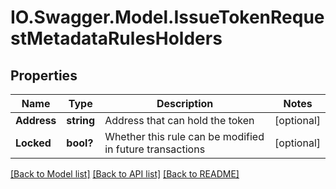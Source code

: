 # IO.Swagger.Model.IssueTokenRequestMetadataRulesHolders
## Properties

Name | Type | Description | Notes
------------ | ------------- | ------------- | -------------
**Address** | **string** | Address that can hold the token | [optional] 
**Locked** | **bool?** | Whether this rule can be modified in future transactions | [optional] 

[[Back to Model list]](../README.md#documentation-for-models) [[Back to API list]](../README.md#documentation-for-api-endpoints) [[Back to README]](../README.md)

